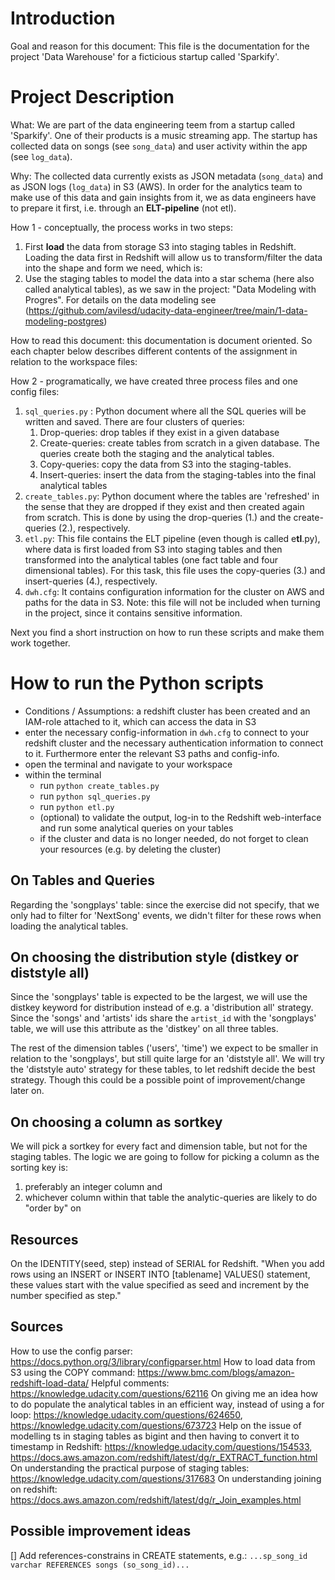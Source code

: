 # Introduction
Goal and reason for this document: This file is the documentation for the project 'Data Warehouse' for a ficticious startup called 'Sparkify'.

# Project Description
What: We are part of the data engineering teem from a startup called 'Sparkify'. One of their products is a music streaming app. The startup has collected data on songs (see `song_data`) and user activity within the app (see `log_data`).

Why: The collected data currently exists as JSON metadata (`song_data`)  and as JSON logs (`log_data`) in S3 (AWS). In order for the analytics team to make use of this data and gain insights from it, we as data engineers have to prepare it first, i.e. through an **ELT-pipeline** (not etl).

How 1 - conceptually, the process works in two steps:
1. First **load** the data from storage S3 into staging tables in Redshift. Loading the data first in Redshift will allow us to transform/filter the data into the shape and form we need, which is:
2. Use the staging tables to model the data into a star schema (here also called analytical tables), as we saw in the project: "Data Modeling with Progres". For details on the data modeling see (https://github.com/avilesd/udacity-data-engineer/tree/main/1-data-modeling-postgres)

How to read this document: this documentation is document oriented. So each chapter below describes different contents of the assignment in relation to the workspace files:

How 2 - programatically, we have created three process files and one config files:
1. `sql_queries.py` : Python document where all the SQL queries will be written and saved. There are four clusters of queries:
    1. Drop-queries: drop tables if they exist in a given database
    2. Create-queries: create tables from scratch in a given database. The queries create both the staging and the analytical tables.
    3. Copy-queries: copy the data from S3 into the staging-tables.
    4. Insert-queries: insert the data from the staging-tables into the final analytical tables
2. `create_tables.py`: Python document where the tables are 'refreshed' in the sense that they are dropped if they exist and then created again from scratch. This is done by using the drop-queries (1.) and the create-queries (2.), respectively.
3. `etl.py`: This file contains the ELT pipeline (even though is called e**tl**.py), where data is first loaded from S3 into staging tables and then transformed into the analytical tables (one fact table and four dimensional tables). For this task, this file uses the copy-queries (3.) and insert-queries (4.), respectively.
4. `dwh.cfg`: It contains configuration information for the cluster on AWS and paths for the data in S3. Note: this file will not be included when turning in the project, since it contains sensitive information. 

Next you find a short instruction on how to run these scripts and make them work together.

# How to run the Python scripts
- Conditions / Assumptions: a redshift cluster has been created and an IAM-role attached to it, which can access the data in S3
- enter the necessary config-information in `dwh.cfg` to connect to your redshift cluster and the necessary authentication information to connect to it. Furthermore enter the relevant S3 paths and config-info.
- open the terminal and navigate to your workspace
- within the terminal
    - run `python create_tables.py`
    - run `python sql_queries.py`
    - run `python etl.py`
    - (optional) to validate the output, log-in to the Redshift web-interface and run some analytical queries on your tables
    - if the cluster and data is no longer needed, do not forget to clean your resources (e.g. by deleting the cluster)

## On Tables and Queries
Regarding the 'songplays' table: since the exercise did not specify, that we only had to filter for 'NextSong' events, we didn't filter for these rows when loading the analytical tables.

## On choosing the distribution style (distkey or diststyle all)
Since the 'songplays' table is expected to be the largest, we will use the distkey keyword for distribution instead of e.g. a 'distribution all' strategy. Since the 'songs' and 'artists' ids share the ``artist_id`` with the 'songplays' table, we will use this attribute as the 'distkey' on all three tables.

The rest of the dimension tables ('users', 'time') we expect to be smaller in relation to the 'songplays', but still quite large for an 'diststyle all'. We will try the 'diststyle auto' strategy for these tables, to let redshift decide the best strategy. Though this could be a possible point of improvement/change later on.

## On choosing a column as sortkey
We will pick a sortkey for every fact and dimension table, but not for the staging tables. The logic we are going to follow for picking a column as the sorting key is:
1. preferably an integer column and
2. whichever column within that table the analytic-queries are likely to do "order by" on

## Resources
On the IDENTITY(seed, step) instead of SERIAL for Redshift.
"When you add rows using an INSERT or INSERT INTO [tablename] VALUES() statement, these values start with the value specified as seed and increment by the number specified as step."

## Sources
How to use the config parser: https://docs.python.org/3/library/configparser.html
How to load data from S3 using the COPY command: https://www.bmc.com/blogs/amazon-redshift-load-data/
Helpful comments: https://knowledge.udacity.com/questions/62116
On giving me an idea how to do populate the analytical tables in an efficient way, instead of using a for loop: https://knowledge.udacity.com/questions/624650, https://knowledge.udacity.com/questions/673723
Help on the issue of modelling ts in staging tables as bigint and then having to convert it to timestamp in Redshift: https://knowledge.udacity.com/questions/154533, https://docs.aws.amazon.com/redshift/latest/dg/r_EXTRACT_function.html
On understanding the practical purpose of staging tables: https://knowledge.udacity.com/questions/317683
On understanding joining on redshift: https://docs.aws.amazon.com/redshift/latest/dg/r_Join_examples.html

## Possible improvement ideas
[] Add references-constrains in CREATE statements, e.g.: `...sp_song_id varchar REFERENCES songs (so_song_id)...`